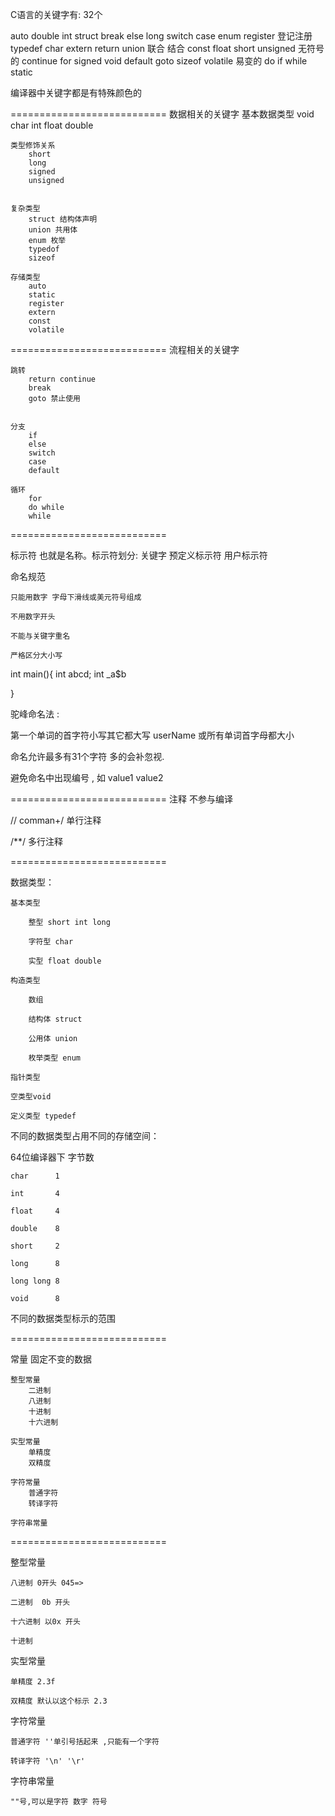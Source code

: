C语言的关键字有: 32个

auto 
double
int
struct
break
else
long
switch
case
enum
register 登记注册
typedef
char
extern
return
union 联合 结合
const
float
short
unsigned 无符号的
continue
for
signed
void
default
goto
sizeof
volatile 易变的
do
if
while
static

编译器中关键字都是有特殊颜色的

===========================
数据相关的关键字
	基本数据类型
		void
		char
		int 
		float
		double


	类型修饰关系
		short
		long
		signed
		unsigned


	复杂类型
		struct 结构体声明
		union 共用体
		enum 枚举
		typedof
		sizeof

	存储类型
		auto
		static
		register
		extern
		const
		volatile

===========================
流程相关的关键字

	跳转
		return continue
		break
		goto 禁止使用


	分支
		if
		else
		switch
		case
		default

	循环
		for
		do while
		while

===========================

标示符 也就是名称。标示符划分: 关键字 预定义标示符 用户标示符



命名规范

	只能用数字 字母下滑线或美元符号组成

	不用数字开头

	不能与关键字重名

	严格区分大小写

int main(){
	int abcd;
	int _a$b

}

驼峰命名法 :

第一个单词的首字符小写其它都大写  userName
或所有单词首字母都大小

命名允许最多有31个字符 多的会补忽视.

避免命名中出现编号 , 如 value1 value2


===========================
注释 不参与编译

 //  comman+/ 单行注释

/**/ 多行注释


===========================

数据类型：

	基本类型

		整型 short int long

		字符型 char

		实型 float double

	构造类型

		数组

		结构体 struct

		公用体 union

		枚举类型 enum

	指针类型 

	空类型void

	定义类型 typedef


不同的数据类型占用不同的存储空间：

64位编译器下  字节数

	char      1

	int       4

	float     4

	double    8

	short     2

	long      8

	long long 8 

	void      8 


不同的数据类型标示的范围

===========================

常量 固定不变的数据

	整型常量
		二进制
		八进制
		十进制
		十六进制

	实型常量
		单精度
		双精度

	字符常量
		普通字符
		转译字符

	字符串常量

===========================

整型常量


	八进制 0开头 045=>

	二进制  0b 开头

	十六进制 以0x 开头

	十进制


实型常量

	单精度 2.3f

	双精度 默认以这个标示 2.3


字符常量

	普通字符 ''单引号括起来 ,只能有一个字符

	转译字符 '\n' '\r'


字符串常量

	""号,可以是字符 数字 符号
